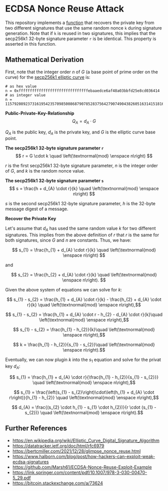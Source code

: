 # ECDSA Nonce Reuse Attack

This repository implements a [function](./recover_private_key.py) that recovers the private key from two different signatures that use the same random nonce `k` during signature generation. Note that if `k` is reused in two signatures, this implies that the secp256k1 32-byte signature parameter `r` is be identical. This property is asserted in this function.

## Mathematical Derivation

First, note that the integer order $n$ of $G$ (a base point of prime order on the curve) for the [secp256k1 elliptic curve](https://en.bitcoin.it/wiki/Secp256k1) is:

```console
# as hex value
n = 0xfffffffffffffffffffffffffffffffebaaedce6af48a03bbfd25e8cd036414
# as integer value
n = 115792089237316195423570985008687907852837564279074904382605163141518161494337
```

**Public-Private-Key-Relationship**
$$ Q_{A} = d_{A} \cdot G $$

$Q_{A}$ is the public key, $d_{A}$ is the private key, and $G$ is the elliptic curve base point.

**The secp256k1 32-byte signature parameter `r`**
$$ r = G \cdot k \quad \left(\textnormal{mod} \enspace n\right) $$

$r$ is the first secp256k1 32-byte signature parameter, $n$ is the integer order of $G$, and $k$ is the random nonce value.

**The secp256k1 32-byte signature parameter `s`**
$$ s = \frac{h + d_{A} \cdot r}{k} \quad \left(\textnormal{mod} \enspace n\right) $$

$s$ is the second secp256k1 32-byte signature parameter, $h$ is the 32-byte message digest of a message.

**Recover the Private Key**

Let's assume that $d_{A}$ has used the same random value $k$ for two different signatures. This implies from the above definition of $r$ that $r$ is the same for both signatures, since $G$ and $n$ are constants. Thus, we have:

$$ s_{1} = \frac{h_{1} + d_{A} \cdot r}{k} \quad \left(\textnormal{mod} \enspace n\right) $$

and

$$ s_{2} = \frac{h_{2} + d_{A} \cdot r}{k} \quad \left(\textnormal{mod} \enspace n\right). $$

Given the above system of equations we can solve for $k$:

$$ s_{1} - s_{2} =  \frac{h_{1} + d_{A} \cdot r}{k} - \frac{h_{2} + d_{A} \cdot r}{k} \quad \left(\textnormal{mod} \enspace n\right),$$

$$ s_{1} - s_{2} =  \frac{h_{1} + d_{A} \cdot r - h_{2} - d_{A} \cdot r}{k}\quad \left(\textnormal{mod} \enspace n\right),$$

$$ s_{1} - s_{2} =  \frac{h_{1} - h_{2}}{k}\quad \left(\textnormal{mod} \enspace n\right),$$

$$ k =  \frac{h_{1} - h_{2}}{s_{1} - s_{2}}\quad \left(\textnormal{mod} \enspace n\right).$$

Eventually, we can now plugin $k$ into the $s_{1}$ equation and solve for the privat key $d_{A}$:

$$ s_{1} = \frac{h_{1} + d_{A} \cdot r}{\frac{h_{1} - h_{2}}{s_{1} - s_{2}}} \quad \left(\textnormal{mod} \enspace n\right),$$

$$ s_{1} = \frac{\left(s_{1} - s_{2}\right)\cdot\left(h_{1} + d_{A} \cdot r\right)}{h_{1} - h_{2}} \quad \left(\textnormal{mod} \enspace n\right),$$

$$ d_{A} = \frac{(s_{2} \cdot h_{1} - s_{1} \cdot h_{2})}{r \cdot (s_{1} - s_{2})} \quad \left(\textnormal{mod} \enspace n\right).$$

## Further References

- https://en.wikipedia.org/wiki/Elliptic_Curve_Digital_Signature_Algorithm
- https://datatracker.ietf.org/doc/html/rfc6979
- https://bertcmiller.com/2021/12/28/glimpse_nonce_reuse.html
- https://www.halborn.com/blog/post/how-hackers-can-exploit-weak-ecdsa-signatures
- https://github.com/Marsh61/ECDSA-Nonce-Reuse-Exploit-Example
- https://link.springer.com/content/pdf/10.1007/978-3-030-00470-5_29.pdf
- https://bitcoin.stackexchange.com/a/73624
